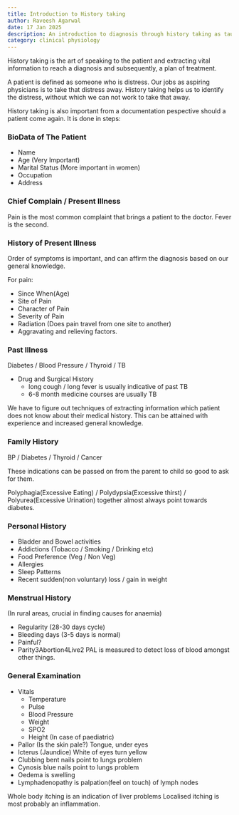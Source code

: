 ```yaml
---
title: Introduction to History taking
author: Raveesh Agarwal
date: 17 Jan 2025
description: An introduction to diagnosis through history taking as taught by Dr Richa Modi Maam
category: clinical physiology
---
```

History taking is the art of speaking to the patient and extracting vital information to reach a diagnosis and subsequently, a plan of treatment.

A patient is defined as someone who is distress. Our jobs as aspiring physicians is to take that distress away. History taking helps us to identify the distress, without which we can not work to take that away.

History taking is also important from a documentation pespective should a patient come again.
It is done in steps:

### BioData of The Patient
* Name
* Age (Very Important)
* Marital Status (More important in women)
* Occupation
* Address

### Chief Complain / Present Illness
Pain is the most common complaint that brings a patient to the doctor. Fever is the second.

### History of Present Illness
Order of symptoms is important, and can affirm the diagnosis based on our general knowledge.

For pain:
* Since When(Age)
* Site of Pain
* Character of Pain
* Severity of Pain
* Radiation (Does pain travel from one site to another)
* Aggravating and relieving factors.

### Past Illness
Diabetes / Blood Pressure / Thyroid / TB

* Drug and Surgical History
	* long cough / long fever is usually indicative of past TB
	* 6-8 month medicine courses are usually TB

We have to figure out techniques of extracting information which patient does not know about their medical history. This can be attained with experience and increased general knowledge.

### Family History
BP / Diabetes / Thyroid / Cancer

These indications can be passed on from the parent to child so good to ask for them.

Polyphagia(Excessive Eating) / Polydypsia(Excessive thirst) / Polyurea(Excessive Urination) together almost always point towards diabetes.

### Personal History
* Bladder and Bowel activities
* Addictions (Tobacco / Smoking / Drinking etc)
* Food Preference (Veg / Non Veg)
* Allergies
* Sleep Patterns
* Recent sudden(non voluntary) loss / gain in weight

### Menstrual History
(In rural areas, crucial in finding causes for anaemia)
* Regularity (28-30 days cycle)
* Bleeding days (3-5 days is normal)
* Painful?
* Parity3Abortion4Live2 PAL is measured to detect loss of blood amongst other things.
### General Examination
* Vitals
	* Temperature
	* Pulse
	* Blood Pressure
	* Weight
	* SPO2
	* Height (In case of paediatric)
* Pallor (Is the skin pale?) Tongue, under eyes
* Icterus (Jaundice) White of eyes turn yellow
* Clubbing bent nails point to lungs problem
* Cynosis blue nails point to lungs problem
* Oedema is swelling
* Lymphadenopathy is palpation(feel on touch) of lymph nodes

Whole body itching is an indication of liver problems
Localised itching is most probably an inflammation.
